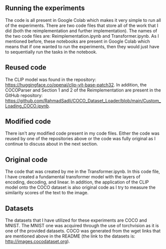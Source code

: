 
## Running the experiments

The code is all present in Google Colab which makes it very simple to run all of the experiments. There are two code files that store all of the work that I did (both the reimplementation and further implementation). The names of the two code files are: Reimplementation.ipynb and Transformer.ipynb. As I mentioned before, these notebooks are present in Google Colab which means that if one wanted to run the experiments, then they would just have to sequentially run the tasks in the notebook.  


## Reused code
The CLIP model was found in the repository: https://huggingface.co/openai/clip-vit-base-patch32. In addition, the COCOParser and Section 1 and 2 of the Reimplementation are present in the GitHub repository: https://github.com/RahmadSadli/COCO_Dataset_Loader/blob/main/Custom_Loading_COCO.ipynb. 

## Modified code
There isn't any modified code present in my code files. Either the code was reused by one of the repositories above or the code was fully original as I continue to discuss about in the next section.

## Original code
The code that was created by me in the Transformer.ipynb. In this code file, I have created a fundamental transformer model with the layers of encoding, decoding, and linear. In addition, the application of the CLIP model onto the COCO dataset is also original code as I try to measure the similarity scores of the text to the image.

## Datasets 
The datasets that I have utilized for these experiments are COCO and MNIST. The MNIST one was acquired through the use of torchvision as it is one of the provided datasets. COCO was generated from the wget links that are mentioned above in the README (the link to the datasets is: http://images.cocodataset.org).
